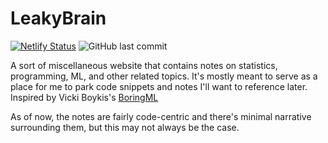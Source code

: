 # LeakyBrain

<!-- badges: start -->
[![Netlify Status](https://api.netlify.com/api/v1/badges/6881f54f-f9aa-43a5-9e1f-5a92d5c29eef/deploy-status)](https://app.netlify.com/sites/leakybrain/deploys)
![GitHub last commit](https://img.shields.io/github/last-commit/ekholme/leakybrain)

<!-- badges: end -->

A sort of miscellaneous website that contains notes on statistics, programming, ML, and other related topics. It's mostly meant to serve as a place for me to park code snippets and notes I'll want to reference later. Inspired by Vicki Boykis's [BoringML](https://boringml.com/)

As of now, the notes are fairly code-centric and there's minimal narrative surrounding them, but this may not always be the case.